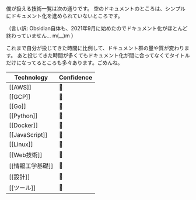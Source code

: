 僕が扱える技術一覧は次の通りです。
空のドキュメントのところは、シンプルにドキュメント化を進められていないところです。

（言い訳: Obsidian自体も、2021年9月に始めたのでドキュメント化がほとんど終わっていません... m(__)m ）

これまで自分が投じてきた時間に比例して、ドキュメント群の量や質が変わります。
あと投じてきた時間が多くてもドキュメント化が間に合ってなくてタイトルだけになってるところも多々あります。ごめんね。

| Technology       | Confidence |
| ---------------- | ---------- |
| [[AWS]]          | 🥈         |
| [[GCP]]          | 🥇         |
| [[Go]]           | 🥉         |
| [[Python]]       | 🥇         |
| [[Docker]]       | 🥈         |
| [[JavaScript]]   | 🥈         |
| [[Linux]]        | 🥇         |
| [[Web技術]]      | 🥈         |
| [[情報工学基礎]] | 🥇         |
| [[設計]]         | 🥉         |
| [[ツール]]       | 🥉         |

